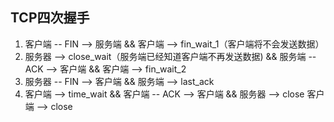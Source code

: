 ## TCP四次握手
1. 客户端 -- FIN --> 服务端 && 客户端 --> fin_wait_1（客户端将不会发送数据）
2. 服务器 --> close_wait（服务端已经知道客户端不再发送数据) && 服务端 -- ACK --> 客户端   && 客户端 --> fin_wait_2 
3. 服务器 -- FIN --> 客户端 && 服务端 --> last_ack
4. 客户端 --> time_wait && 客户端 -- ACK --> 客户端 && 服务器 --> close    客户端 --> close